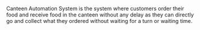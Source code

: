 Canteen Automation System is the system where customers order their food and receive food in the canteen without any delay as they can directly go and collect what they ordered without waiting for a turn or waiting time.
